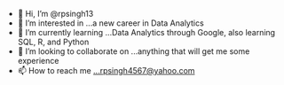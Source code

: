- 👋 Hi, I’m @rpsingh13
- 👀 I’m interested in ...a new career in Data Analytics
- 🌱 I’m currently learning ...Data Analytics through Google, also learning SQL, R, and Python
- 💞️ I’m looking to collaborate on ...anything that will get me some experience
- 📫 How to reach me ...rpsingh4567@yahoo.com

<!---
rpsingh13/rpsingh13 is a ✨ special ✨ repository because its `README.md` (this file) appears on your GitHub profile.
You can click the Preview link to take a look at your changes.
--->
